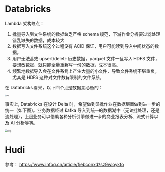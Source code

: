 # Databricks

Lambda 架构缺点：

1. 批量导入到文件系统的数据缺乏严格 schema 规范，下游作业分析要过滤处理错乱缺失的数据，成本较大
2. 数据写入文件系统这个过程没有 ACID 保证，用户可能读到导入中间状态的数据。
3. 用户无法高效 upsert/delete 历史数据，parquet 文件一旦写入 HDFS 文件，要想改数据，就只能全量重新写一份的数据，成本很高。
4. 频繁地数据导入会在文件系统上产生大量的小文件，导致文件系统不堪重负，尤其是 HDFS 这种对文件数有限制的文件系统。



在 Databricks 看来，以下四个点是数据湖必备的：

<img src="/Users/yangjinhua/Research/noctilucent-lamp/notes/大数据/数据糊.assets/cfc2def53e9970d2cbc99aed2e33edac.png" alt="img" style="zoom: 33%;" />

事实上,  Databricks 在设计 Delta 时，希望做到流批作业在数据层面做到进一步的统一（如下图）。业务数据经过 Kafka 导入到统一的数据湖中（无论批处理，还是流处理），上层业务可以借助各种分析引擎做进一步的商业报表分析、流式计算以及 AI 分析等等。

<img src="/Users/yangjinhua/Research/noctilucent-lamp/notes/大数据/数据糊.assets/4061e37fc18c7669f2bd63e1310829e4.png" alt="img" style="zoom:50%;" />



# Hudi







参考： https://www.infoq.cn/article/fjebconxd2sz9wloykfo